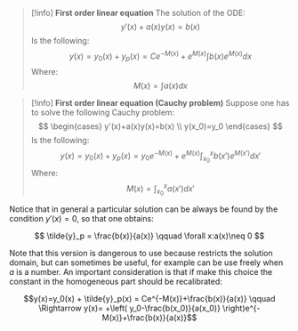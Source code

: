 >[!info] **First order linear equation**
>The solution of the ODE:
>$$ y'(x)+a(x)y(x)=b(x) $$
>Is the following:
>$$y(x)=y_0(x) + y_p(x) = Ce^{-M(x)}+e^{M(x)}\int b(x) e^{M(x)} dx$$
>Where:
>$$ M(x) = \int a(x) dx $$


>[!info] **First order linear equation (Cauchy problem)**
>Suppose one has to solve the following Cauchy problem:
>$$  \begin{cases} y'(x)+a(x)y(x)=b(x) \\ y(x_0)=y_0 \end{cases} $$
>Is the following:
>$$y(x)=y_0(x) + y_p(x) = y_0e^{-M(x)}+e^{M(x)}\int_{x_0}^{x} b(x') e^{M(x')} dx'$$
>Where:
>$$ M(x) = \int_{x_0}^x a(x') dx' $$

Notice that in general a particular solution can be always be found by the condition $y'(x)=0$, so that one obtains:

$$ \tilde{y}_p = \frac{b(x)}{a(x)} \qquad \forall x:a(x)\neq 0 $$

Note that this version is dangerous to use because restricts the solution domain, but can sometimes be useful, for example can be use freely when $a$ is a number.
An important consideration is that if make this choice the constant in the homogeneous part should be recalibrated:

$$y(x)=y_0(x) + \tilde{y}_p(x) = Ce^{-M(x)}+\frac{b(x)}{a(x)} \qquad \Rightarrow y(x)=
+\left( y_0-\frac{b(x_0)}{a(x_0)} \right)e^{-M(x)}+\frac{b(x)}{a(x)}$$
